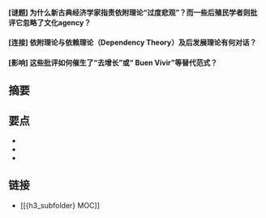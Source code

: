 #### [谜题] 为什么新古典经济学家指责依附理论“过度悲观”？而一些后殖民学者则批评它忽略了文化agency？


#### [连接] 依附理论与依赖理论（Dependency Theory）及后发展理论有何对话？


#### [影响] 这些批评如何催生了“去增长”或“ Buen Vivir”等替代范式？


## 摘要


## 要点

- 
- 
- 

## 链接

- [[{h3_subfolder} MOC]]
